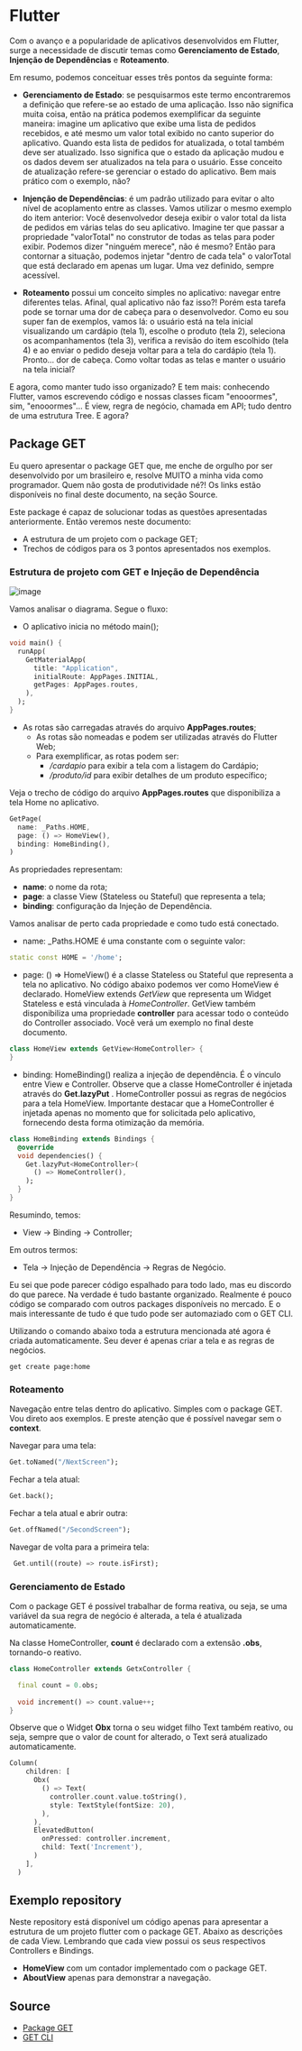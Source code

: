 # Flutter
Com o avanço e a popularidade de aplicativos desenvolvidos em Flutter, surge a necessidade de discutir temas como __Gerenciamento de Estado__, __Injenção de Dependências__ e __Roteamento__.

Em resumo, podemos conceituar esses três pontos da seguinte forma:

- __Gerenciamento de Estado__: se pesquisarmos este termo encontraremos a definição que refere-se ao estado de uma aplicação. Isso não significa muita coisa, então na prática podemos exemplificar da seguinte maneira: imagine um aplicativo que exibe uma lista de pedidos recebidos, e até mesmo um valor total exibido no canto superior do aplicativo. Quando esta lista de pedidos for atualizada, o total também deve ser atualizado. Isso significa que o estado da aplicação mudou e os dados devem ser atualizados na tela para o usuário. Esse conceito de atualização refere-se gerenciar o estado do aplicativo. Bem mais prático com o exemplo, não?

- __Injenção de Dependências__: é um padrão utilizado para evitar o alto nível de acoplamento entre as classes. Vamos utilizar o mesmo exemplo do item anterior: Você desenvolvedor deseja exibir o valor total da lista de pedidos em várias telas do seu aplicativo. Imagine ter que passar a propriedade "valorTotal" no construtor de todas as telas para poder exibir. Podemos dizer "ninguém merece", não é mesmo? Então para contornar a situação, podemos injetar "dentro de cada tela" o valorTotal que está declarado em apenas um lugar. Uma vez definido, sempre acessível. 

- __Roteamento__ possui um conceito simples no aplicativo: navegar entre diferentes telas. Afinal, qual aplicativo não faz isso?! Porém esta tarefa pode se tornar uma dor de cabeça para o desenvolvedor. Como eu sou super fan de exemplos, vamos lá: o usuário está na tela inicial visualizando um cardápio (tela 1), escolhe o produto (tela 2), seleciona os acompanhamentos (tela 3), verifica a revisão do item escolhido (tela 4) e ao enviar o pedido deseja voltar para a tela do cardápio (tela 1). Pronto... dor de cabeça. Como voltar todas as telas e manter o usuário na tela inicial?

E agora, como manter tudo isso organizado? E tem mais: conhecendo Flutter, vamos escrevendo código e nossas classes ficam "enooormes", sim, "enooormes"... É view, regra de negócio, chamada em API; tudo dentro de uma estrutura Tree. E agora?

## Package GET

Eu quero apresentar o package GET que, me enche de orgulho por ser desenvolvido por um brasileiro e, resolve MUITO a minha vida como programador. Quem não gosta de produtividade né?! Os links estão disponíveis no final deste documento, na seção Source.

Este package é capaz de solucionar todas as questões apresentadas anteriormente. Então veremos neste documento:
- A estrutura de um projeto com o package GET;
- Trechos de códigos para os 3 pontos apresentados nos exemplos.

### Estrutura de projeto com GET e Injeção de Dependência
![image](https://user-images.githubusercontent.com/29586519/138597656-08a6b9f5-2a50-48d9-9308-88262f49bf11.png)

Vamos analisar o diagrama. Segue o fluxo:

- O aplicativo inicia no método main();
```dart
void main() {
  runApp(
    GetMaterialApp(
      title: "Application",
      initialRoute: AppPages.INITIAL,
      getPages: AppPages.routes,
    ),
  );
}
```

- As rotas são carregadas através do arquivo __AppPages.routes__; 
	- As rotas são nomeadas e podem ser utilizadas através do Flutter Web;
	- Para exemplificar, as rotas podem ser:
		- _/cardapio_ para exibir a tela com a listagem do Cardápio;
		- _/produto/id_ para exibir detalhes de um produto específico;
		
Veja o trecho de código do arquivo __AppPages.routes__ que disponibiliza a tela Home no aplicativo.

```dart
GetPage(
  name: _Paths.HOME,
  page: () => HomeView(),
  binding: HomeBinding(),
)
```

As propriedades representam:
 - __name__: o nome da rota;
 - __page__: a classe View (Stateless ou Stateful) que representa a tela;
 - __binding__: configuração da Injeção de Dependência. 
	
Vamos analisar de perto cada propriedade e como tudo está conectado.

- name: _Paths.HOME é uma constante com o seguinte valor:
```dart
static const HOME = '/home';
```
	
- page: () => HomeView() é a classe Stateless ou Stateful que representa a tela no aplicativo. No código abaixo podemos ver como HomeView é declarado. HomeView extends _GetView_ que representa um Widget Stateless e está vinculada à _HomeController_. GetView também disponibiliza uma propriedade __controller__ para acessar todo o conteúdo do Controller associado. Você verá um exemplo no final deste documento.

```dart
class HomeView extends GetView<HomeController> {
}
```

- binding: HomeBinding() realiza a injeção de dependência. É o vínculo entre View e Controller. Observe que a classe HomeController é injetada através do __Get.lazyPut__ . HomeController possui as regras de negócios para a tela HomeView. Importante destacar que a HomeController é injetada apenas no momento que for solicitada pelo aplicativo, fornecendo desta forma otimização da memória.
	
```dart
class HomeBinding extends Bindings {
  @override
  void dependencies() {
    Get.lazyPut<HomeController>(
      () => HomeController(),
    );
  }
}
```

Resumindo, temos:
 - View -> Binding -> Controller;
	
Em outros termos:
 - Tela -> Injeção de Dependência -> Regras de Negócio.

Eu sei que pode parecer código espalhado para todo lado, mas eu discordo do que parece. Na verdade é tudo bastante organizado. Realmente é pouco código se comparado com outros packages disponíveis no mercado. E o mais interessante de tudo é que tudo pode ser automaziado com o GET CLI.

Utilizando o comando abaixo toda a estrutura mencionada até agora é criada automaticamente. Seu dever é apenas criar a tela e as regras de negócios.

```
get create page:home
```

### Roteamento
Navegação entre telas dentro do aplicativo. Simples com o package GET. Vou direto aos exemplos. E preste atenção que é possível navegar sem o __context__.

Navegar para uma tela:
```dart
Get.toNamed("/NextScreen");
```
Fechar a tela atual:
```dart
Get.back();
```

Fechar a tela atual e abrir outra:
```dart
Get.offNamed("/SecondScreen");
```

Navegar de volta para a primeira tela:
```dart
 Get.until((route) => route.isFirst);
```

### Gerenciamento de Estado
Com o package GET é possível trabalhar de forma reativa, ou seja, se uma variável da sua regra de negócio é alterada, a tela é atualizada automaticamente.

Na classe HomeController, __count__ é declarado com a extensão __.obs__, tornando-o reativo.

```dart
class HomeController extends GetxController {

  final count = 0.obs;
  
  void increment() => count.value++;
}
```

Observe que o Widget __Obx__ torna o seu widget filho Text também reativo, ou seja, sempre que o valor de count for alterado, o Text será atualizado automaticamente.

```dart
Column(
	children: [
	  Obx(
		() => Text(
		  controller.count.value.toString(),
		  style: TextStyle(fontSize: 20),
		),
	  ),
	  ElevatedButton(
		onPressed: controller.increment,
		child: Text('Increment'),
	  )
	],
  )
```

## Exemplo repository

Neste repository está disponível um código apenas para apresentar a estrutura de um projeto flutter com o package GET. Abaixo as descrições de cada View. Lembrando que cada view possui os seus respectivos Controllers e Bindings.

- __HomeView__ com um contador implementado com o package GET.
- __AboutView__ apenas para demonstrar a navegação.
	
## Source
- [Package GET](https://pub.dev/packages/get) 
- [GET CLI](https://github.com/jonataslaw/get_cli)
